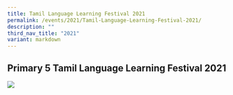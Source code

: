 ```yaml
---
title: Tamil Language Learning Festival 2021
permalink: /events/2021/Tamil-Language-Learning-Festival-2021/
description: ""
third_nav_title: "2021"
variant: markdown
---
```

## Primary 5 Tamil Language Learning Festival 2021

![](/images/Tamil%20Language%20Learning%20Festival%202021.jpg)